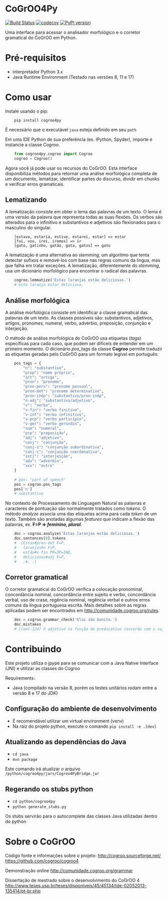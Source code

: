# CoGrOO4Py
[![Build Status](https://github.com/kevencarneiro/cogroo4py/actions/workflows/main.yml/badge.svg)](https://github.com/kevencarneiro/cogroo4py/actions/workflows/main.yml)
[![codecov](https://codecov.io/gh/kevencarneiro/cogroo4py/branch/master/graph/badge.svg)](https://codecov.io/gh/kevencarneiro/cogroo4py)
[![PyPI version](https://badge.fury.io/py/cogroo4py.svg)](https://badge.fury.io/py/cogroo4py)

Uma interface para acessar o analisador morfológico e o corretor gramatical do CoGrOO em Python.

# Pré-requisitos
 - interpretador Python 3.x
 - Java Runtime Environment (Testado nas versões 8, 11 e 17)

# Como usar
Instale usando o pip:

```
    pip install cogroo4py
```

É necessário que o executável `java` esteja definido em seu `path`

Em uma IDE Python de sua preferência (ex. IPython, Spyder), importe e instancie a classe *Cogroo*.

```python
    from cogroo4py.cogroo import Cogroo
    cogroo = Cogroo()
```

Agora você já pode usar os recursos do CoGrOO. Esta interface disponibiliza métodos para retornar uma análise morfológica completa de um documento, lematizar, identificar partes do discurso, dividir em chunks e verificar erros gramaticais.

## Lematizando

A lematização consiste em obter o lema das palavras de um texto. O lema é uma versão da palavra que representa todas as suas flexões. Os verbos são alterados para o infinitivo e substantivos e adjetivos são flexionados para o masculino do singular.

    	[estava, estaria, estive, estarei, estar] => estar
    	[fui, vou, irei, iremos] => ir
    	[gato, gatinho, gatão, gata, gatos] => gato

A lematização é uma alternativa ao _stemming_, um algoritmo que tenta detectar sufixos e removê-los com base nas regras comuns da língua, mas que falha em tratar exceções. A lematização, diferentemente do _stemming_, usa um dicionário morfológico para encontrar o radical das palavras.

```python
    cogroo.lemmatize('Estas laranjas estão deliciosas.')
    # este laranja estar delicioso.
```

## Análise morfológica

A análise morfológica consiste em identificar a classe gramatical das palavras de um texto. As classes possíveis são: substantivos, adjetivos, artigos, pronomes, numeral, verbo, advérbio, preposição, conjunção e interjeição.

O método de análise morfológica do CoGrOO usa etiquetas (_tags_) específicas para cada caso, que podem ser difíceis de entender em um primeiro momento. O dicionário _pos_tags_ da classe **Cogroo** permite traduzir as etiquetas geradas pelo CoGrOO para um formato legível em português:

```python
    pos_tags = {
        "n": "substantivo",
        "prop": "nome próprio",
        "art": "artigo",
        "pron": "pronome",
        "pron-pers": "pronome pessoal",
        "pron-det": "pronome determinativo",
        "pron-indp": "substantivo/pron-indp",
        "n-adj": "substantivo/adjetivo",
        "v": "verbo",
        "v-fin": "verbo finitivo",
        "v-inf": "verbo infinitivo",
        "v-pcp": "verbo particípio",
        "v-ger": "verbo gerúndio",
        "num": "numeral",
        "prp": "preposição",
        "adj": "adjetivo",
        "conj": "conjunção",
        "conj-s": "conjunção subordinativa",
        "conj-c": "conjunção coordenativa",
        "intj": "interjeição",
        "adv": "advérbio",
        "xxx": "outro"
    }
	
	# pos: "part of speech"
	pos = cogroo.pos_tags
	pos['n']
	# substantivo
```

No contexto de Processamento de Linguagem Natural as palavras e caracteres de pontuação são normalmente tratados como _tokens_. O método _analyze_ associa uma das etiquetas acima para cada _token_ de um texto. Também são anotadas algumas _features_ que indicam a flexão das palavras, ex. **F=P => _feminino, plural_**.

```python
    doc = cogroo.analyze('Estas laranjas estão deliciosas.')
    doc.sentences[0].tokens
    #  [Estas#pron-det F=P,
    #   laranjas#n F=P,
    #   estão#v-fin PR=3P=IND,
    #   deliciosas#adj F=P,
    #   .#. -]
```

## Corretor gramatical

O corretor gramatical do CoGrOO verifica a colocação pronominal, concordância nominal, concordância entre sujeito e verbo, concordância verbal, uso de crase, regência nominal, regência verbal e outros erros comuns da língua portuguesa escrita. Mais detalhes sobre as regras aplicadas podem ser encontrados em http://comunidade.cogroo.org/rules.

```python
    doc = cogroo.grammar_check('Elas são bonita.')
	doc.mistakes
	# [[xml:124] O adjetivo na função de predicativo concorda com o sujeito.]
```

# Contribuindo

Este projeto utiliza o jpype para se comunicar com a Java Native Interface (JNI) e utilizar as classes do Cogroo

Requirements:
* Java (compilado na versão 8, porém os testes unitários rodam entre a versão 8 e 17 do JDK)

## Configuração do ambiente de desenvolvimento
* É recomendável utilizar um virtual environment (venv)
* Na raiz do projeto python, execute o comando `pip install -e .[dev]`

## Atualizando as dependências do Java
* `cd java`
* `mvn package`

Este comando irá atualizar o arquivo `/python/cogroo4py/jars/Cogroo4PyBridge.jar`

## Regerando os stubs python
* `cd python/cogroo4py`
* `python generate_stubs.py`

Os stubs servirão para o autocomplete das classes Java utilizadas dentro do python

# Sobre o CoGrOO 
Código fonte e informações sobre o projeto:
http://cogroo.sourceforge.net/
https://github.com/cogroo/cogroo4

Demonstração online
http://comunidade.cogroo.org/grammar

Dissertação de mestrado sobre o desenvolvimento do CoGrOO 4
http://www.teses.usp.br/teses/disponiveis/45/45134/tde-02052013-135414/pt-br.php
